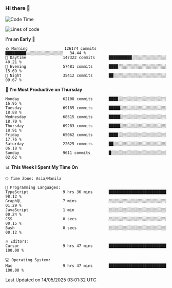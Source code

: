 ### Hi there 👋

<!--START_SECTION:waka-->
![Code Time](http://img.shields.io/badge/Code%20Time-6%2C041%20hrs%2044%20mins-blue)

![Lines of code](https://img.shields.io/badge/From%20Hello%20World%20I%27ve%20Written-130.4%20million%20lines%20of%20code-blue)

**I'm an Early 🐤** 

```text
🌞 Morning                126174 commits      █████████░░░░░░░░░░░░░░░░   34.44 % 
🌆 Daytime                147322 commits      ██████████░░░░░░░░░░░░░░░   40.21 % 
🌃 Evening                57481 commits       ████░░░░░░░░░░░░░░░░░░░░░   15.69 % 
🌙 Night                  35412 commits       ██░░░░░░░░░░░░░░░░░░░░░░░   09.67 % 
```
📅 **I'm Most Productive on Thursday** 

```text
Monday                   62108 commits       ████░░░░░░░░░░░░░░░░░░░░░   16.95 % 
Tuesday                  69185 commits       █████░░░░░░░░░░░░░░░░░░░░   18.88 % 
Wednesday                68515 commits       █████░░░░░░░░░░░░░░░░░░░░   18.70 % 
Thursday                 69283 commits       █████░░░░░░░░░░░░░░░░░░░░   18.91 % 
Friday                   65062 commits       ████░░░░░░░░░░░░░░░░░░░░░   17.76 % 
Saturday                 22625 commits       ██░░░░░░░░░░░░░░░░░░░░░░░   06.18 % 
Sunday                   9611 commits        █░░░░░░░░░░░░░░░░░░░░░░░░   02.62 % 
```


📊 **This Week I Spent My Time On** 

```text
🕑︎ Time Zone: Asia/Manila

💬 Programming Languages: 
TypeScript               9 hrs 36 mins       █████████████████████████   98.12 % 
GraphQL                  7 mins              ░░░░░░░░░░░░░░░░░░░░░░░░░   01.29 % 
JavaScript               1 min               ░░░░░░░░░░░░░░░░░░░░░░░░░   00.24 % 
CSS                      0 secs              ░░░░░░░░░░░░░░░░░░░░░░░░░   00.15 % 
Bash                     0 secs              ░░░░░░░░░░░░░░░░░░░░░░░░░   00.12 % 

🔥 Editors: 
Cursor                   9 hrs 47 mins       █████████████████████████   100.00 % 

💻 Operating System: 
Mac                      9 hrs 47 mins       █████████████████████████   100.00 % 
```


 Last Updated on 14/05/2025 03:01:32 UTC
<!--END_SECTION:waka-->


<!--
**rad182/rad182** is a ✨ _special_ ✨ repository because its `README.md` (this file) appears on your GitHub profile.

Here are some ideas to get you started:

- 🔭 I’m currently working on ...
- 🌱 I’m currently learning ...
- 👯 I’m looking to collaborate on ...
- 🤔 I’m looking for help with ...
- 💬 Ask me about ...
- 📫 How to reach me: ...
- 😄 Pronouns: ...
- ⚡ Fun fact: ...
-->
